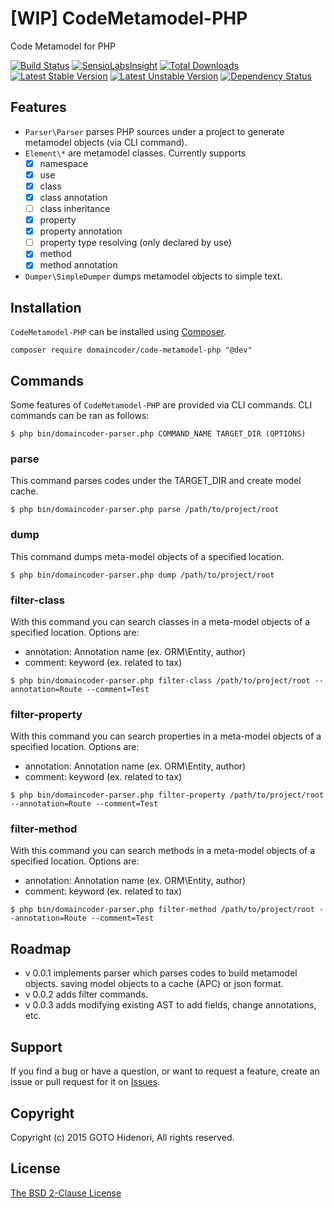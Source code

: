 # [WIP] CodeMetamodel-PHP

Code Metamodel for PHP

[![Build Status](https://travis-ci.org/domaincoder/code-metamodel-php.svg?branch=master)](https://travis-ci.org/domaincoder/code-metamodel-php)
[![SensioLabsInsight](https://insight.sensiolabs.com/projects/5c98f622-4bdf-43f8-963a-be7c9e4e3e1f/mini.png)](https://insight.sensiolabs.com/projects/5c98f622-4bdf-43f8-963a-be7c9e4e3e1f)
[![Total Downloads](https://poser.pugx.org/domaincoder/code-metamodel-php/downloads.png)](https://packagist.org/packages/domaincoder/code-metamodel-php)
[![Latest Stable Version](https://poser.pugx.org/domaincoder/code-metamodel-php/v/stable.png)](https://packagist.org/packages/domaincoder/code-metamodel-php)
[![Latest Unstable Version](https://poser.pugx.org/domaincoder/code-metamodel-php/v/unstable.png)](https://packagist.org/packages/domaincoder/code-metamodel-php)
[![Dependency Status](https://www.versioneye.com/php/domaincoder:code-metamodel-php/dev-master/badge.svg)](https://www.versioneye.com/php/domaincoder:code-metamodel-php/dev-master)
## Features

- `Parser\Parser` parses PHP sources under a project to generate metamodel objects (via CLI command).
- `Element\*` are metamodel classes. Currently supports
  - [x] namespace
  - [x] use
  - [x] class
  - [x] class annotation
  - [ ] class inheritance
  - [x] property
  - [x] property annotation
  - [ ] property type resolving (only declared by use)
  - [x] method
  - [x] method annotation
- `Dumper\SimpleDumper` dumps metamodel objects to simple text.

## Installation

`CodeMetamodel-PHP` can be installed using  [Composer](http://getcomposer.org/).

```
composer require domaincoder/code-metamodel-php "@dev"
```

## Commands

Some features of `CodeMetamodel-PHP` are provided via CLI commands. CLI commands can be ran as follows:

```
$ php bin/domaincoder-parser.php COMMAND_NAME TARGET_DIR (OPTIONS)
```

### parse

This command parses codes under the TARGET_DIR and create model cache.

```
$ php bin/domaincoder-parser.php parse /path/to/project/root
```

### dump

This command dumps meta-model objects of a specified location.

```
$ php bin/domaincoder-parser.php dump /path/to/project/root
```

### filter-class

With this command you can search classes in a meta-model objects of a specified location.
Options are:

- annotation: Annotation name (ex. ORM\\Entity, author)
- comment: keyword (ex. related to tax)

```
$ php bin/domaincoder-parser.php filter-class /path/to/project/root --annotation=Route --comment=Test
```

### filter-property

With this command you can search properties in a meta-model objects of a specified location.
Options are:

- annotation: Annotation name (ex. ORM\\Entity, author)
- comment: keyword (ex. related to tax)

```
$ php bin/domaincoder-parser.php filter-property /path/to/project/root --annotation=Route --comment=Test
```

### filter-method

With this command you can search methods in a meta-model objects of a specified location.
Options are:

- annotation: Annotation name (ex. ORM\\Entity, author)
- comment: keyword (ex. related to tax)

```
$ php bin/domaincoder-parser.php filter-method /path/to/project/root --annotation=Route --comment=Test
```

## Roadmap

- v 0.0.1 implements parser which parses codes to build metamodel objects. saving model objects to a cache (APC) or json format.
- v 0.0.2 adds filter commands.
- v 0.0.3 adds modifying existing AST to add fields, change annotations, etc.

## Support

If you find a bug or have a question, or want to request a feature, create an issue or pull request for it on [Issues](https://github.com/domaincoder/code-metamodel-php/issues).

## Copyright

Copyright (c) 2015 GOTO Hidenori, All rights reserved.

## License

[The BSD 2-Clause License](http://opensource.org/licenses/BSD-2-Clause)
